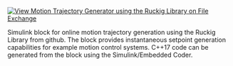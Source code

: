 [![View Motion Trajectory Generator using the Ruckig Library on File Exchange](https://www.mathworks.com/matlabcentral/images/matlab-file-exchange.svg)](https://www.mathworks.com/matlabcentral/fileexchange/160316-motion-trajectory-generator-using-the-ruckig-library)

Simulink block for online motion trajectory generation using the Ruckig Library from github. The block provides instantaneous setpoint generation capabilities for example motion control systems. C++17 code can be generated from the block using the Simulink/Embedded Coder.

